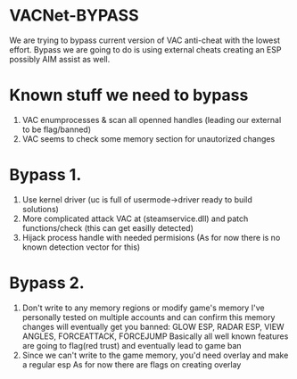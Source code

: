 # VACNet-BYPASS

We are trying to bypass current version of VAC anti-cheat with the lowest effort.
Bypass we are going to do is using external cheats creating an ESP possibly AIM assist as well.

# Known stuff we need to bypass

1. VAC enumprocesses & scan all openned handles (leading our external to be flag/banned)
2. VAC seems to check some memory section for unautorized changes

# Bypass 1.

1. Use kernel driver (uc is full of usermode->driver ready to build solutions)
2. More complicated attack VAC at (steamservice.dll) and patch functions/check (this can get easilly detected)
3. Hijack process handle with needed permisions (As for now there is no known detection vector for this)

# Bypass 2.

1. Don't write to any memory regions or modify game's memory
   I've personally tested on multiple accounts and can confirm this memory changes will eventually get you banned:
   GLOW ESP, RADAR ESP, VIEW ANGLES, FORCEATTACK, FORCEJUMP
   Basically all well known features are going to flag(red trust) and eventually lead to game ban
2. Since we can't write to the game memory, you'd need overlay and make a regular esp
   As for now there are flags on creating overlay
